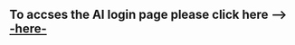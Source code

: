 <body>
  <h2>
    To accses the AI login page please click here --> <a href="https://renewing-wondrous-reptile.ngrok-free.app">-here-</a>
  </h2>
</body>
